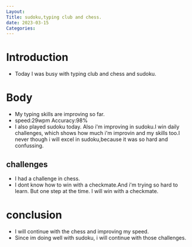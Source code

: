 ```yaml
---
Layout:
Title: sudoku,typing club and chess. 
date: 2023-03-15
Categories:
---
```

# Introduction
- Today I was busy with typing club and chess and sudoku.

# Body
- My typing skills are improving so far.
- speed:29wpm
Accuracy:98%
- I also played sudoku today. Also i'm improving in sudoku.I win daily challenges, which shows how much i'm improvin and my skills too.I never though i will excel in sudoku,because it was so hard and confussing.

## challenges
- I had a challenge in chess.
- I dont know how to win with a checkmate.And i'm trying so hard to learn. But one step at the time. I will win with a checkmate.

# conclusion
- I will continue with the chess and improving my speed.
- Since im doing well with sudoku, i will continue with those challenges.


